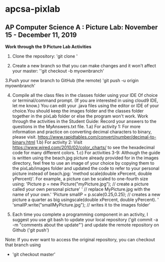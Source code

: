 # apcsa-pixlab
## AP Computer Science A : Picture Lab: November 15 - December 11, 2019 ##

**Work through the 9 Picture Lab Activities** 
1. Clone the repository: 'git clone '

2. Create a new branch so that you can make changes and it won't affect your master: 
            ''git checkout -b myownbranch'
             
3.Push your new branch to GitHub (the remote)
             'git push -u origin myownbranch'
             
4.  Compile all the class files in the classes folder using your IDE Of choice or terminal/command prompt. (If you are interested in using cloud9 IDE, let me know.) You can edit your .java files using the editor or IDE of your choice.You should keep the images folder and the classes folder together in the pixLab folder or else the program won't work. Work through the activities in the Student Guide: Record your answers to the questions in the MyAnswers.txt file. 
    1.a) For activity 1: For more information and practice on converting decimal characters to binary, please visit. 
                        https://www.rapidtables.com/convert/number/decimal-to-binary.html
    1.b) For activity 2: Visit https://www.wired.com/2010/02/color_charts/ to see the hexadecimal code for many different colors.
    1.c) For activities 3-9: Although the guide is written  using the beach.jpg picture already provided for in the images directory, feel free to use an image of your choice by copying them to the pixLab/images folder and updated the code to refer to your personal picture instead of beach.jpg: 
  'method scale(double xPercent, double yPercent)'. For example, a picture can be scaled to one-fourth size using:
    'Picture p = new Picture("myPicture.jpg"); // create a picture called your own personal picture' 
    '                                          // replace MyPicture.jpg with the name of your own.'
    'Picture smallP = p.scale(0.25,0.25); // creates a new picture a quarter as big usingscale(double xPercent, double yPercent). '
    'smallP.write("smallMyPicture.jpg"); // writes it to the images folder'
    
5. Each time you complete a programming component in an activity, I suggest you use git bash to 
        update your local repository ('git commit -a -m "comments about the update"') 
        and update the remote repository on Github ('git push')


Note: If you ever want to access the original repository, you can checkout that branch using 
  - 'git checkout master'
  

